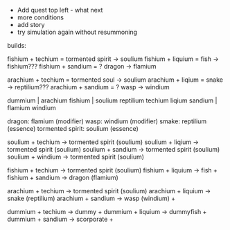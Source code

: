- Add quest top left - what next
- more conditions
- add story
- try simulation again without resummoning

builds:

fishium + techium = tormented spirit -> soulium
fishium + liquium = fish -> fishium???
fishium + sandium = ? dragon -> flamium

arachium + techium = tormented soul -> soulium
arachium + liqium = snake -> reptilium???
arachium + sandium = ? wasp -> windium

dummium | arachium fishium | soulium reptilium
techium liqium sandium | flamium windium

dragon: flamium (modifier)
wasp: windium (modifier)
smake: reptilium (essence)
tormented spirit: soulium (essence)

soulium + techium -> tormented spirit (soulium)
soulium + liqium -> tormented spirit (soulium)
soulium + sandium -> tormented spirit (soulium)
soulium + windium -> tormented spirit (soulium)

<!-- soulium + flamium -> tormented spirit (soulium) -->

fishium + techium -> tormented spirit (soulium)
fishium + liquium -> fish +
fishium + sandium -> dragon (flamium)

<!-- fishium + windium -> ? seagull carying a fish -->
<!-- fishium + flamium -> ? fish stake -->

arachium + techium -> tormented spirit (soulium)
arachium + liquium -> snake (reptilium)
arachium + sandium -> wasp (windium) +

<!-- arachium + windium -> ? bat -->
<!-- arachium + flamium -> ? firebug -->

dummium + techium -> dummy +
dummium + liquium -> dummyfish +
dummium + sandium -> scorporate +

<!-- dummium + windium -> ? drone -->
<!-- dummium + flamium -> ? lighter -->

<!-- reptilium + techium -> ? godzilla robot -->
<!-- reptilium + liquium -> ? wednesday dudes -->
<!-- reptilium + sandium -> ? dune worm ??? -->
<!-- reptilium + windium -> ? prerodactyl -->
<!-- reptilium + flamium -> ? fire snail (fire in place of the hous) -->
